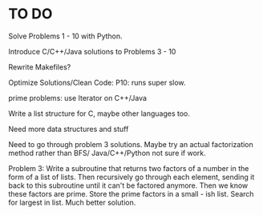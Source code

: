 # TO DO

Solve Problems 1 - 10 with Python.

Introduce C/C++/Java solutions to Problems 3 - 10

Rewrite Makefiles? 

Optimize Solutions/Clean Code:
P10: runs super slow.

prime problems: use Iterator on C++/Java

Write a list structure for C, maybe other languages too.

Need more data structures and stuff

Need to go through problem 3 solutions. Maybe try an actual
factorization method rather than BFS/ 
Java/C++/Python not sure if work. 

Problem 3: Write a subroutine that returns two factors of a number
in the form of a list of lists. Then recursively go through each element, 
sending it back to this subroutine until it can't be factored anymore. Then we know
these factors are prime. Store the prime factors in a small - ish list. Search for largest
in list. Much better solution.
